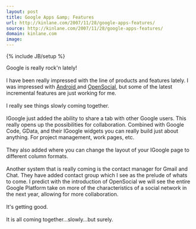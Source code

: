 ```yaml
---
layout: post
title: Google Apps &amp; Features
url: http://kinlane.com/2007/11/28/google-apps-features/
source: http://kinlane.com/2007/11/28/google-apps-features/
domain: kinlane.com
image: 
---
```

{% include JB/setup %}<p>Google is really rock'n lately!<br /><br />I have been really impressed with the line of products and features lately.  I was impressed with <a href="http://code.google.com/android/#utm_campaign=en&amp;utm_source=en-ha-na-us-bk&amp;utm_medium=ha&amp;utm_term=android">Android </a>and <a href="http://code.google.com/apis/opensocial/">OpenSocial</a>, but some of the latest incremental features are just working for me.<br /><br />I really see things slowly coming together.<br /><br />IGoogle just added the ability to share a tab with other Google users. This really opens up the possibilities for collaboration.  Combined with Google Code, GData, and their IGoogle widgets you can really build just about anything.  For project management, work pages, etc.<br /><br />They also added where you can change the layout of your IGoogle page to different column formats.<br /><br />Another system that is really coming is the contact manager for Gmail and Chat.  They have added contact group which I see as the prelude of whats to come.  I predict with the introduction of OpenSocial we will see the entire Google Platform take on more of the characteristics of a social network in the next year, allowing for more collaboration.<br /><br />It's getting good.<br /><br />It is all coming together...slowly...but surely.</p>
